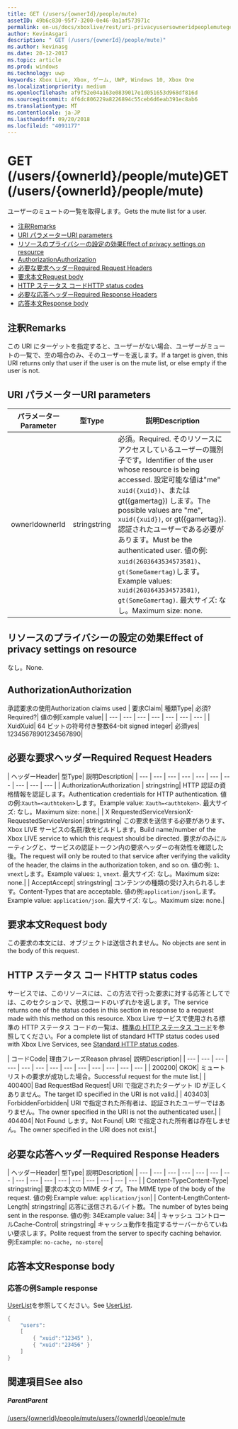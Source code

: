 ```yaml
---
title: GET (/users/{ownerId}/people/mute)
assetID: 49b6c830-95f7-3200-0e46-0a1af573971c
permalink: en-us/docs/xboxlive/rest/uri-privacyusersowneridpeoplemuteget.html
author: KevinAsgari
description: " GET (/users/{ownerId}/people/mute)"
ms.author: kevinasg
ms.date: 20-12-2017
ms.topic: article
ms.prod: windows
ms.technology: uwp
keywords: Xbox Live, Xbox, ゲーム, UWP, Windows 10, Xbox One
ms.localizationpriority: medium
ms.openlocfilehash: af9f52e04a163e0839017e1d051653d968df816d
ms.sourcegitcommit: 4f6dc806229a8226894c55ceb6d6eab391ec8ab6
ms.translationtype: MT
ms.contentlocale: ja-JP
ms.lasthandoff: 09/20/2018
ms.locfileid: "4091177"
---
```

# <a name="get-usersowneridpeoplemute"></a><span data-ttu-id="2b907-104">GET (/users/{ownerId}/people/mute)</span><span class="sxs-lookup"><span data-stu-id="2b907-104">GET (/users/{ownerId}/people/mute)</span></span>
<span data-ttu-id="2b907-105">ユーザーのミュートの一覧を取得します。</span><span class="sxs-lookup"><span data-stu-id="2b907-105">Gets the mute list for a user.</span></span>

  * [<span data-ttu-id="2b907-106">注釈</span><span class="sxs-lookup"><span data-stu-id="2b907-106">Remarks</span></span>](#ID4EQ)
  * [<span data-ttu-id="2b907-107">URI パラメーター</span><span class="sxs-lookup"><span data-stu-id="2b907-107">URI parameters</span></span>](#ID4EZ)
  * [<span data-ttu-id="2b907-108">リソースのプライバシーの設定の効果</span><span class="sxs-lookup"><span data-stu-id="2b907-108">Effect of privacy settings on resource</span></span>](#ID4EEB)
  * [<span data-ttu-id="2b907-109">Authorization</span><span class="sxs-lookup"><span data-stu-id="2b907-109">Authorization</span></span>](#ID4ENB)
  * [<span data-ttu-id="2b907-110">必要な要求ヘッダー</span><span class="sxs-lookup"><span data-stu-id="2b907-110">Required Request Headers</span></span>](#ID4ESC)
  * [<span data-ttu-id="2b907-111">要求本文</span><span class="sxs-lookup"><span data-stu-id="2b907-111">Request body</span></span>](#ID4EPE)
  * [<span data-ttu-id="2b907-112">HTTP ステータス コード</span><span class="sxs-lookup"><span data-stu-id="2b907-112">HTTP status codes</span></span>](#ID4E1E)
  * [<span data-ttu-id="2b907-113">必要な応答ヘッダー</span><span class="sxs-lookup"><span data-stu-id="2b907-113">Required Response Headers</span></span>](#ID4E3G)
  * [<span data-ttu-id="2b907-114">応答本文</span><span class="sxs-lookup"><span data-stu-id="2b907-114">Response body</span></span>](#ID4ETAAC)

<a id="ID4EQ"></a>


## <a name="remarks"></a><span data-ttu-id="2b907-115">注釈</span><span class="sxs-lookup"><span data-stu-id="2b907-115">Remarks</span></span>

<span data-ttu-id="2b907-116">この URI にターゲットを指定すると、ユーザーがない場合、ユーザーがミュートの一覧で、空の場合のみ、そのユーザーを返します。</span><span class="sxs-lookup"><span data-stu-id="2b907-116">If a target is given, this URI returns only that user if the user is on the mute list, or else empty if the user is not.</span></span>

<a id="ID4EZ"></a>


## <a name="uri-parameters"></a><span data-ttu-id="2b907-117">URI パラメーター</span><span class="sxs-lookup"><span data-stu-id="2b907-117">URI parameters</span></span>

| <span data-ttu-id="2b907-118">パラメーター</span><span class="sxs-lookup"><span data-stu-id="2b907-118">Parameter</span></span>| <span data-ttu-id="2b907-119">型</span><span class="sxs-lookup"><span data-stu-id="2b907-119">Type</span></span>| <span data-ttu-id="2b907-120">説明</span><span class="sxs-lookup"><span data-stu-id="2b907-120">Description</span></span>|
| --- | --- | --- |
| <span data-ttu-id="2b907-121">ownerId</span><span class="sxs-lookup"><span data-stu-id="2b907-121">ownerId</span></span>| <span data-ttu-id="2b907-122">string</span><span class="sxs-lookup"><span data-stu-id="2b907-122">string</span></span>| <span data-ttu-id="2b907-123">必須。</span><span class="sxs-lookup"><span data-stu-id="2b907-123">Required.</span></span> <span data-ttu-id="2b907-124">そのリソースにアクセスしているユーザーの識別子です。</span><span class="sxs-lookup"><span data-stu-id="2b907-124">Identifier of the user whose resource is being accessed.</span></span> <span data-ttu-id="2b907-125">設定可能な値は"me" <code>xuid({xuid})</code>、または gt({gamertag}) します。</span><span class="sxs-lookup"><span data-stu-id="2b907-125">The possible values are "me", <code>xuid({xuid})</code>, or gt({gamertag}).</span></span> <span data-ttu-id="2b907-126">認証されたユーザーである必要があります。</span><span class="sxs-lookup"><span data-stu-id="2b907-126">Must be the authenticated user.</span></span> <span data-ttu-id="2b907-127">値の例: <code>xuid(2603643534573581)</code>、<code>gt(SomeGamertag)</code>します。</span><span class="sxs-lookup"><span data-stu-id="2b907-127">Example values: <code>xuid(2603643534573581)</code>, <code>gt(SomeGamertag)</code>.</span></span> <span data-ttu-id="2b907-128">最大サイズ: なし。</span><span class="sxs-lookup"><span data-stu-id="2b907-128">Maximum size: none.</span></span> |

<a id="ID4EEB"></a>


## <a name="effect-of-privacy-settings-on-resource"></a><span data-ttu-id="2b907-129">リソースのプライバシーの設定の効果</span><span class="sxs-lookup"><span data-stu-id="2b907-129">Effect of privacy settings on resource</span></span>

<span data-ttu-id="2b907-130">なし。</span><span class="sxs-lookup"><span data-stu-id="2b907-130">None.</span></span>

<a id="ID4ENB"></a>


## <a name="authorization"></a><span data-ttu-id="2b907-131">Authorization</span><span class="sxs-lookup"><span data-stu-id="2b907-131">Authorization</span></span>

<span data-ttu-id="2b907-132">承認要求の使用</span><span class="sxs-lookup"><span data-stu-id="2b907-132">Authorization claims used</span></span> | <span data-ttu-id="2b907-133">要求</span><span class="sxs-lookup"><span data-stu-id="2b907-133">Claim</span></span>| <span data-ttu-id="2b907-134">種類</span><span class="sxs-lookup"><span data-stu-id="2b907-134">Type</span></span>| <span data-ttu-id="2b907-135">必須?</span><span class="sxs-lookup"><span data-stu-id="2b907-135">Required?</span></span>| <span data-ttu-id="2b907-136">値の例</span><span class="sxs-lookup"><span data-stu-id="2b907-136">Example value</span></span>|
| --- | --- | --- | --- | --- | --- | --- |
| <span data-ttu-id="2b907-137">Xuid</span><span class="sxs-lookup"><span data-stu-id="2b907-137">Xuid</span></span>| <span data-ttu-id="2b907-138">64 ビットの符号付き整数</span><span class="sxs-lookup"><span data-stu-id="2b907-138">64-bit signed integer</span></span>| <span data-ttu-id="2b907-139">必須</span><span class="sxs-lookup"><span data-stu-id="2b907-139">yes</span></span>| <span data-ttu-id="2b907-140">1234567890</span><span class="sxs-lookup"><span data-stu-id="2b907-140">1234567890</span></span>|

<a id="ID4ESC"></a>


## <a name="required-request-headers"></a><span data-ttu-id="2b907-141">必要な要求ヘッダー</span><span class="sxs-lookup"><span data-stu-id="2b907-141">Required Request Headers</span></span>

| <span data-ttu-id="2b907-142">ヘッダー</span><span class="sxs-lookup"><span data-stu-id="2b907-142">Header</span></span>| <span data-ttu-id="2b907-143">型</span><span class="sxs-lookup"><span data-stu-id="2b907-143">Type</span></span>| <span data-ttu-id="2b907-144">説明</span><span class="sxs-lookup"><span data-stu-id="2b907-144">Description</span></span>|
| --- | --- | --- | --- | --- | --- | --- | --- | --- | --- |
| <span data-ttu-id="2b907-145">Authorization</span><span class="sxs-lookup"><span data-stu-id="2b907-145">Authorization</span></span> | <span data-ttu-id="2b907-146">string</span><span class="sxs-lookup"><span data-stu-id="2b907-146">string</span></span>| <span data-ttu-id="2b907-147">HTTP 認証の資格情報を認証します。</span><span class="sxs-lookup"><span data-stu-id="2b907-147">Authentication credentials for HTTP authentication.</span></span> <span data-ttu-id="2b907-148">値の例:<code>Xauth=&lt;authtoken></code>します。</span><span class="sxs-lookup"><span data-stu-id="2b907-148">Example value: <code>Xauth=&lt;authtoken></code>.</span></span> <span data-ttu-id="2b907-149">最大サイズ: なし。</span><span class="sxs-lookup"><span data-stu-id="2b907-149">Maximum size: none.</span></span>|
| <span data-ttu-id="2b907-150">X RequestedServiceVersion</span><span class="sxs-lookup"><span data-stu-id="2b907-150">X-RequestedServiceVersion</span></span>| <span data-ttu-id="2b907-151">string</span><span class="sxs-lookup"><span data-stu-id="2b907-151">string</span></span>| <span data-ttu-id="2b907-152">この要求を送信する必要があります、Xbox LIVE サービスの名前/数をビルドします。</span><span class="sxs-lookup"><span data-stu-id="2b907-152">Build name/number of the Xbox LIVE service to which this request should be directed.</span></span> <span data-ttu-id="2b907-153">要求がのみにルーティングと、サービスの認証トークン内の要求ヘッダーの有効性を確認した後。</span><span class="sxs-lookup"><span data-stu-id="2b907-153">The request will only be routed to that service after verifying the validity of the header, the claims in the authorization token, and so on.</span></span> <span data-ttu-id="2b907-154">値の例: <code>1</code>、<code>vnext</code>します。</span><span class="sxs-lookup"><span data-stu-id="2b907-154">Example values: <code>1</code>, <code>vnext</code>.</span></span> <span data-ttu-id="2b907-155">最大サイズ: なし。</span><span class="sxs-lookup"><span data-stu-id="2b907-155">Maximum size: none.</span></span>|
| <span data-ttu-id="2b907-156">Accept</span><span class="sxs-lookup"><span data-stu-id="2b907-156">Accept</span></span>| <span data-ttu-id="2b907-157">string</span><span class="sxs-lookup"><span data-stu-id="2b907-157">string</span></span>| <span data-ttu-id="2b907-158">コンテンツの種類の受け入れられるします。</span><span class="sxs-lookup"><span data-stu-id="2b907-158">Content-Types that are acceptable.</span></span> <span data-ttu-id="2b907-159">値の例:<code>application/json</code>します。</span><span class="sxs-lookup"><span data-stu-id="2b907-159">Example value: <code>application/json</code>.</span></span> <span data-ttu-id="2b907-160">最大サイズ: なし。</span><span class="sxs-lookup"><span data-stu-id="2b907-160">Maximum size: none.</span></span>|

<a id="ID4EPE"></a>


## <a name="request-body"></a><span data-ttu-id="2b907-161">要求本文</span><span class="sxs-lookup"><span data-stu-id="2b907-161">Request body</span></span>

<span data-ttu-id="2b907-162">この要求の本文には、オブジェクトは送信されません。</span><span class="sxs-lookup"><span data-stu-id="2b907-162">No objects are sent in the body of this request.</span></span>

<a id="ID4E1E"></a>


## <a name="http-status-codes"></a><span data-ttu-id="2b907-163">HTTP ステータス コード</span><span class="sxs-lookup"><span data-stu-id="2b907-163">HTTP status codes</span></span>

<span data-ttu-id="2b907-164">サービスでは、このリソースには、この方法で行った要求に対する応答としてでは、このセクションで、状態コードのいずれかを返します。</span><span class="sxs-lookup"><span data-stu-id="2b907-164">The service returns one of the status codes in this section in response to a request made with this method on this resource.</span></span> <span data-ttu-id="2b907-165">Xbox Live サービスで使用される標準の HTTP ステータス コードの一覧は、[標準の HTTP ステータス コード](../../additional/httpstatuscodes.md)を参照してください。</span><span class="sxs-lookup"><span data-stu-id="2b907-165">For a complete list of standard HTTP status codes used with Xbox Live Services, see [Standard HTTP status codes](../../additional/httpstatuscodes.md).</span></span>

| <span data-ttu-id="2b907-166">コード</span><span class="sxs-lookup"><span data-stu-id="2b907-166">Code</span></span>| <span data-ttu-id="2b907-167">理由フレーズ</span><span class="sxs-lookup"><span data-stu-id="2b907-167">Reason phrase</span></span>| <span data-ttu-id="2b907-168">説明</span><span class="sxs-lookup"><span data-stu-id="2b907-168">Description</span></span>|
| --- | --- | --- | --- | --- | --- | --- | --- | --- | --- | --- | --- | --- |
| <span data-ttu-id="2b907-169">200</span><span class="sxs-lookup"><span data-stu-id="2b907-169">200</span></span>| <span data-ttu-id="2b907-170">OK</span><span class="sxs-lookup"><span data-stu-id="2b907-170">OK</span></span>| <span data-ttu-id="2b907-171">ミュート リストの要求が成功した場合。</span><span class="sxs-lookup"><span data-stu-id="2b907-171">Successful request for the mute list.</span></span>|
| <span data-ttu-id="2b907-172">400</span><span class="sxs-lookup"><span data-stu-id="2b907-172">400</span></span>| <span data-ttu-id="2b907-173">Bad Request</span><span class="sxs-lookup"><span data-stu-id="2b907-173">Bad Request</span></span>| <span data-ttu-id="2b907-174">URI で指定されたターゲット ID が正しくありません。</span><span class="sxs-lookup"><span data-stu-id="2b907-174">The target ID specified in the URI is not valid.</span></span>|
| <span data-ttu-id="2b907-175">403</span><span class="sxs-lookup"><span data-stu-id="2b907-175">403</span></span>| <span data-ttu-id="2b907-176">Forbidden</span><span class="sxs-lookup"><span data-stu-id="2b907-176">Forbidden</span></span>| <span data-ttu-id="2b907-177">URI で指定された所有者は、認証されたユーザーではありません。</span><span class="sxs-lookup"><span data-stu-id="2b907-177">The owner specified in the URI is not the authenticated user.</span></span>|
| <span data-ttu-id="2b907-178">404</span><span class="sxs-lookup"><span data-stu-id="2b907-178">404</span></span>| <span data-ttu-id="2b907-179">Not Found します。</span><span class="sxs-lookup"><span data-stu-id="2b907-179">Not Found</span></span>| <span data-ttu-id="2b907-180">URI で指定された所有者は存在しません。</span><span class="sxs-lookup"><span data-stu-id="2b907-180">The owner specified in the URI does not exist.</span></span>|

<a id="ID4E3G"></a>


## <a name="required-response-headers"></a><span data-ttu-id="2b907-181">必要な応答ヘッダー</span><span class="sxs-lookup"><span data-stu-id="2b907-181">Required Response Headers</span></span>

| <span data-ttu-id="2b907-182">ヘッダー</span><span class="sxs-lookup"><span data-stu-id="2b907-182">Header</span></span>| <span data-ttu-id="2b907-183">型</span><span class="sxs-lookup"><span data-stu-id="2b907-183">Type</span></span>| <span data-ttu-id="2b907-184">説明</span><span class="sxs-lookup"><span data-stu-id="2b907-184">Description</span></span>|
| --- | --- | --- | --- | --- | --- | --- | --- | --- | --- | --- | --- | --- | --- | --- | --- |
| <span data-ttu-id="2b907-185">Content-Type</span><span class="sxs-lookup"><span data-stu-id="2b907-185">Content-Type</span></span>| <span data-ttu-id="2b907-186">string</span><span class="sxs-lookup"><span data-stu-id="2b907-186">string</span></span>| <span data-ttu-id="2b907-187">要求の本文の MIME タイプ。</span><span class="sxs-lookup"><span data-stu-id="2b907-187">The MIME type of the body of the request.</span></span> <span data-ttu-id="2b907-188">値の例:</span><span class="sxs-lookup"><span data-stu-id="2b907-188">Example value:</span></span> <code>application/json</code>|
| <span data-ttu-id="2b907-189">Content-Length</span><span class="sxs-lookup"><span data-stu-id="2b907-189">Content-Length</span></span>| <span data-ttu-id="2b907-190">string</span><span class="sxs-lookup"><span data-stu-id="2b907-190">string</span></span>| <span data-ttu-id="2b907-191">応答に送信されるバイト数。</span><span class="sxs-lookup"><span data-stu-id="2b907-191">The number of bytes being sent in the response.</span></span> <span data-ttu-id="2b907-192">値の例: 34</span><span class="sxs-lookup"><span data-stu-id="2b907-192">Example value: 34</span></span>|
| <span data-ttu-id="2b907-193">キャッシュ コントロール</span><span class="sxs-lookup"><span data-stu-id="2b907-193">Cache-Control</span></span>| <span data-ttu-id="2b907-194">string</span><span class="sxs-lookup"><span data-stu-id="2b907-194">string</span></span>| <span data-ttu-id="2b907-195">キャッシュ動作を指定するサーバーからていねい要求します。</span><span class="sxs-lookup"><span data-stu-id="2b907-195">Polite request from the server to specify caching behavior.</span></span> <span data-ttu-id="2b907-196">例:</span><span class="sxs-lookup"><span data-stu-id="2b907-196">Example:</span></span> <code>no-cache, no-store</code>|

<a id="ID4ETAAC"></a>


## <a name="response-body"></a><span data-ttu-id="2b907-197">応答本文</span><span class="sxs-lookup"><span data-stu-id="2b907-197">Response body</span></span>

<a id="ID4EZAAC"></a>


### <a name="sample-response"></a><span data-ttu-id="2b907-198">応答の例</span><span class="sxs-lookup"><span data-stu-id="2b907-198">Sample response</span></span>

<span data-ttu-id="2b907-199">[UserList](../../json/json-userlist.md)を参照してください。</span><span class="sxs-lookup"><span data-stu-id="2b907-199">See [UserList](../../json/json-userlist.md).</span></span>


```cpp
{
    "users":
    [
        { "xuid":"12345" },
        { "xuid":"23456" }
    ]
}

```


<a id="ID4EJBAC"></a>


## <a name="see-also"></a><span data-ttu-id="2b907-200">関連項目</span><span class="sxs-lookup"><span data-stu-id="2b907-200">See also</span></span>

<a id="ID4ELBAC"></a>


##### <a name="parent"></a><span data-ttu-id="2b907-201">Parent</span><span class="sxs-lookup"><span data-stu-id="2b907-201">Parent</span></span>

[<span data-ttu-id="2b907-202">/users/{ownerId}/people/mute</span><span class="sxs-lookup"><span data-stu-id="2b907-202">/users/{ownerId}/people/mute</span></span>](uri-privacyusersowneridpeoplemute.md)
